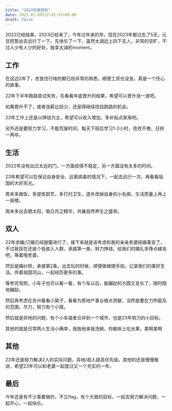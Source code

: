 ```yaml
---
title: "2023年度规划"
date: 2023-01-05T22:01:57+08:00
draft: false
---
```


2022已经结束，2023已经来了，今年过年来的早，现在2023年都过去了5天，元旦短暂出去远行了一下，先快乐了一下，虽然太湖边上四下无人，非常的空旷，不过人少有人少的好处，独享太湖的moment。

## 工作

在这边2年了，衣食住行啥的都已经非常的熟悉，顺便工资也没涨，真是一个伤心的故事。

22年下半年跑路尝试失败，先看看年底晋升的结果，希望可以晋升涨一波吧。

如果晋升不了，或者涨薪比较少，还是得继续找找跑路的机会。

23年工作上还是以挣钱为主，希望可以收入增加，多补贴点家用吧。

另外还是要努力学习，不能荒废时间，每天下班后学习1-2小时，孜孜不倦，日拱一两卒。

## 生活

2022年没有出过太远的门，一方面疫情不稳定，另一方面没有太多的时间。

23年希望可以在保证自身安全、远离病毒的情况下，一起去远行一次，再看看祖国的大好风光。

周末多做饭，多提炼厨艺，多打扫卫生，逐步改掉自身的小毛病，生活质量上再上一层楼。

周末多出去晒太阳，吸日月之精华，共襄自然养生之盛举。

## 双人

22年求婚/订婚已经甜蜜进行了，接下来就是该考虑和我的亲亲老婆结婚事宜了，不过我现在还是个低收入人群，承接第一条，努力挣钱，给我们的婚礼多挣点嫁妆吧，等着哦老婆。

然后是婚纱照，承接第2条，出去玩的时候，顺便做做随手拍，记录我们的美好生活。伴着祖国河山，一起经历更多的事。

等考完驾照，小车子也可以看一看，有个车以后，能蹦跶的方圆又变长了，随时随地蹦跶。

然后再考虑在苏州看看小窝子，看看为房地产事业做点贡献，当然是要在力所能及的范围，尽力，努力有个小窝。

然后就是异地的问题，有个小车或者合并到一个城市，也是23年努力的小目标。

其他的就是日常两人生活小确幸，我拖地来我洗碗，你躺床上吃水果，美啊美啊

## 其他

23年还是努力解决2人的实际问题，异地/收入提高优先级，其他的还是慢慢推进，希望23年可以和老婆一起度过又一个充实的一年。

## 最后

今年还是有不少事要做的，不立flag，有个大致的目标，一起去努力解决问题，一起开心，一起快乐。